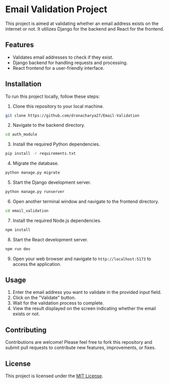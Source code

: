 # Email Validation Project

This project is aimed at validating whether an email address exists on the internet or not. It utilizes Django for the backend and React for the frontend.

## Features

- Validates email addresses to check if they exist.
- Django backend for handling requests and processing.
- React frontend for a user-friendly interface.

## Installation

To run this project locally, follow these steps:

1. Clone this repository to your local machine.

```bash
git clone https://github.com/dronacharya27/Email-Validation
```
2. Navigate to the backend directory.
```bash
cd auth_module
```

3. Install the required Python dependencies.
```bash
pip install -r requirements.txt
```

4. Migrate the database.
```bash
python manage.py migrate
```

5. Start the Django development server.
```bash
python manage.py runserver
```

6. Open another terminal window and navigate to the frontend directory.
```bash
cd email_validation
```

7. Install the required Node.js dependencies.
```bash
npm install
```

8. Start the React development server.
```bash
npm run dev
```

9. Open your web browser and navigate to `http://localhost:5173` to access the application.

## Usage

1. Enter the email address you want to validate in the provided input field.
2. Click on the "Validate" button.
3. Wait for the validation process to complete.
4. View the result displayed on the screen indicating whether the email exists or not.

## Contributing

Contributions are welcome! Please feel free to fork this repository and submit pull requests to contribute new features, improvements, or fixes.

## License

This project is licensed under the [MIT License](LICENSE).



